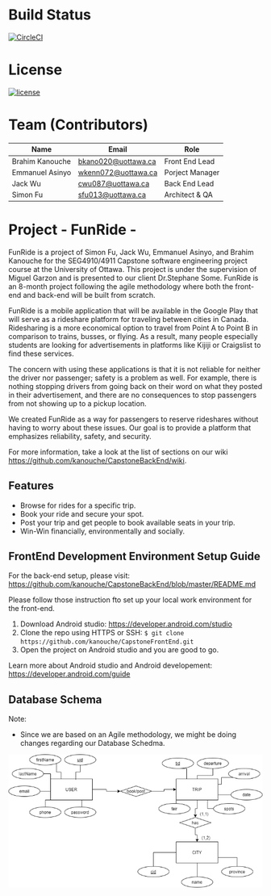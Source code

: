 # Build Status
[![CircleCI](https://circleci.com/gh/kanouche/CapstoneFrontEnd.svg?style=svg&circle-token=df4b90f360c8d9ff6aea47345bf36748bb59aa0a)](https://circleci.com/gh/kanouche/CapstoneFrontEnd)

# License
[![license](https://img.shields.io/badge/Licence-1.0-9cf)](https://github.com/kanouche/CapstoneFrontEnd/blob/master/Licence.md)

# Team (Contributors)
| Name                   | Email               |Role                 |
|------------------------|---------------------|---------------------|
| Brahim Kanouche        | bkano020@uottawa.ca |Front End Lead       |
| Emmanuel Asinyo        | wkenn072@uottawa.ca |Porject Manager      |
| Jack Wu                | cwu087@uottawa.ca   |Back End Lead        |
| Simon Fu               | sfu013@uottawa.ca   |Architect & QA       |

# Project - FunRide -
FunRide is a project of Simon Fu, Jack Wu, Emmanuel Asinyo, and Brahim Kanouche for the SEG4910/4911 Capstone software engineering project course at the University of Ottawa. This project is under the supervision of Miguel Garzon and is presented to our client Dr.Stephane Some. FunRide is an 8-month project following the agile methodology where both the front-end and back-end will be built from scratch.

FunRide is a mobile application that will be available in the Google Play that will serve as a rideshare platform for traveling between cities in Canada. Ridesharing is a more economical option to travel from Point A to Point B in comparison to trains, busses, or flying. As a result, many people especially students are looking for advertisements in platforms like Kijiji or Craigslist to find these services.

The concern with using these applications is that it is not reliable for neither the driver nor passenger; safety is a problem as well. For example, there is nothing stopping drivers from going back on their word on what they posted in their advertisement, and there are no consequences to stop passengers from not showing up to a pickup location.

We created FunRide as a way for passengers to reserve rideshares without having to worry about these issues. Our goal is to provide a platform that emphasizes reliability, safety, and security.

For more information, take a look at the list of sections on our wiki https://github.com/kanouche/CapstoneBackEnd/wiki.

## Features
* Browse for rides for a specific trip. 
* Book your ride and secure your spot.
* Post your trip and get people to book available seats in your trip.
* Win-Win financially, environmentally and socially.

## FrontEnd Development Environment Setup Guide
For the back-end setup, please visit: https://github.com/kanouche/CapstoneBackEnd/blob/master/README.md

Please follow those instruction fto set up your local work environment for the front-end. 

1. Download Android studio: https://developer.android.com/studio 
2. Clone the repo using HTTPS or SSH: `$ git clone https://github.com/kanouche/CapstoneFrontEnd.git`
3. Open the project on Android studio and you are good to go. 

Learn more about Android studio and Android developement: https://developer.android.com/guide

## Database Schema
Note: 
* Since we are based on an Agile methodology, we might be doing changes regarding our Database Schedma.

![](funride.png)
